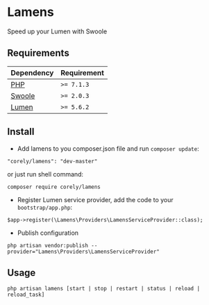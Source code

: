 # Lamens

Speed up your Lumen with Swoole

## Requirements

| Dependency | Requirement |
| -------- | -------- |
| [PHP](https://secure.php.net/manual/en/install.php) | `>= 7.1.3` |
| [Swoole](https://www.swoole.co.uk/) | `>= 2.0.3` |
| [Lumen](https://lumen.laravel.com/) | `>= 5.6.2` |

## Install


- Add lamens to you composer.json file and run `composer update`:

```
"corely/lamens": "dev-master"
```

or just run shell command:

```shell
composer require corely/lamens
```

- Register Lumen service provider, add the code to your `bootstrap/app.php`:

```
$app->register(\Lamens\Providers\LamensServiceProvider::class);
```

- Publish configuration

```
php artisan vendor:publish --provider="Lamens\Providers\LamensServiceProvider"
```

## Usage

```shell
php artisan lamens [start | stop | restart | status | reload | reload_task]
```
